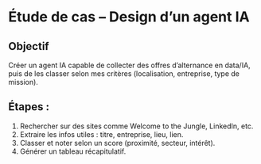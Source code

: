 # Étude de cas – Design d’un agent IA

## Objectif
Créer un agent IA capable de collecter des offres d’alternance en data/IA, puis de les classer selon mes critères (localisation, entreprise, type de mission).

## Étapes :
1. Rechercher sur des sites comme Welcome to the Jungle, LinkedIn, etc.
2. Extraire les infos utiles : titre, entreprise, lieu, lien.
3. Classer et noter selon un score (proximité, secteur, intérêt).
4. Générer un tableau récapitulatif.

